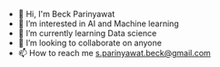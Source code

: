 - 👋 Hi, I'm Beck Parinyawat
- 👀 I’m interested in AI and Machine learning
- 🌱 I’m currently learning Data science
- 💞️ I’m looking to collaborate on anyone
- 📫 How to reach me s.parinyawat.beck@gmail.com

<!---
JustKeepPlay/JustKeepPlay is a ✨ special ✨ repository because its `README.md` (this file) appears on your GitHub profile.
You can click the Preview link to take a look at your changes.
--->
